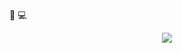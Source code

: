 :seedling: :computer:

<p align="center">
<img src="https://media.giphy.com/media/xT9IgG50Fb7Mi0prBC/giphy.gif"/>
</p>





